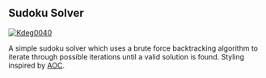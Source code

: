 ## Sudoku Solver
[![Kdeg0040](https://circleci.com/gh/Kdeg0040/sudoku_solver.svg?style=shield)](https://app.circleci.com/)

A simple sudoku solver which uses a brute force backtracking algorithm to iterate through possible iterations until a valid solution is found. Styling inspired by [AOC](https://adventofcode.com/2019/about). 
